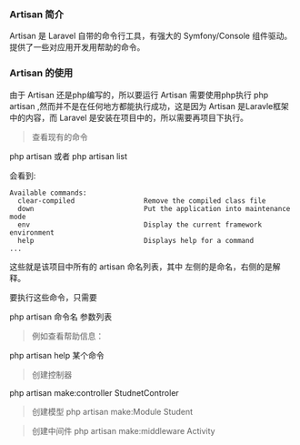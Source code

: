 ### Artisan 简介

Artisan 是 Laravel 自带的命令行工具，有强大的 Symfony/Console 组件驱动。提供了一些对应用开发用帮助的命令。

### Artisan 的使用

由于 Artisan 还是php编写的，所以要运行 Artisan 需要使用php执行
php artisan ,然而并不是在任何地方都能执行成功，这是因为 Artisan 是Laravle框架中的内容，而 Laravel 是安装在项目中的，所以需要再项目下执行。

> 查看现有的命令

php artisan 
或者
php artisan list 

会看到:
```
Available commands:
  clear-compiled                 Remove the compiled class file
  down                           Put the application into maintenance mode
  env                            Display the current framework environment
  help                           Displays help for a command
...
```
这些就是该项目中所有的 artisan 命名列表，其中 左侧的是命名，右侧的是解释。

要执行这些命令，只需要

php artisan 命令名 参数列表

> 例如查看帮助信息：

php artisan help 某个命令

> 创建控制器

php artisan make:controller StudnetControler

> 创建模型
php artisan make:Module Student

> 创建中间件
php artisan make:middleware Activity



 


